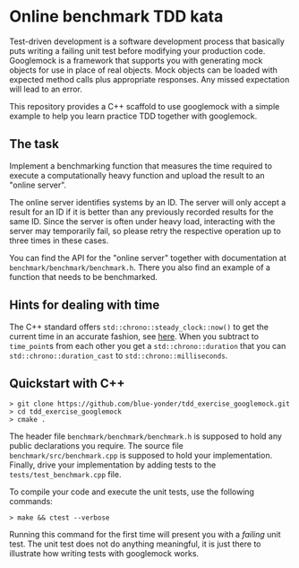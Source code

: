 Online benchmark TDD kata
=========================

Test-driven development is a software development process that
basically puts writing a failing unit test before modifying your
production code. Googlemock is a framework that supports you
with generating mock objects for use in place of real objects.
Mock objects can be loaded with expected method calls plus
appropriate responses. Any missed expectation will lead to an error.

This repository provides a C++ scaffold to use googlemock with a
simple example to help you learn practice TDD together with googlemock.


The task
--------

Implement a benchmarking function that measures the time required to
execute a computationally heavy function and upload the result to an
"online server".

The online server identifies systems by an ID. The server will
only accept a result for an ID if it is better than any previously
recorded results for the same ID. Since the server is often under
heavy load, interacting with the server may temporarily fail, so please
retry the respective operation up to three times in these cases.

You can find the API for the "online server" together with documentation
at `benchmark/benchmark/benchmark.h`. There you also find an example of
a function that needs to be benchmarked.


Hints for dealing with time
---------------------------

The C++ standard offers `std::chrono::steady_clock::now()` to get
the current time in an accurate fashion, see
[here](https://en.cppreference.com/w/cpp/chrono/steady_clock/now).
When you subtract to `time_point`s from each other you get a
`std::chrono::duration` that you can `std::chrono::duration_cast`
to `std::chrono::milliseconds`.


Quickstart with C++
-------------------

```
> git clone https://github.com/blue-yonder/tdd_exercise_googlemock.git
> cd tdd_exercise_googlemock
> cmake .
```

The header file `benchmark/benchmark/benchmark.h` is supposed to hold any public
declarations you require. The source file `benchmark/src/benchmark.cpp` is supposed
to hold your implementation. Finally, drive your implementation by adding
tests to the `tests/test_benchmark.cpp` file.

To compile your code and execute the unit tests, use the following commands:

```
> make && ctest --verbose
```

Running this command for the first time will present you with a _failing_ unit
test. The unit test does not do anything meaningful, it is just there to
illustrate how writing tests with googlemock works.
